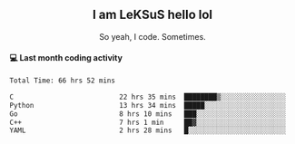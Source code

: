 <h2 align="center">I am LeKSuS hello lol</h2>
<p align="center">So yeah, I code. Sometimes.</p>

#### :computer: Last month coding activity
<!--START_SECTION:waka-->

```txt
Total Time: 66 hrs 52 mins

C                          22 hrs 35 mins  ████████▒░░░░░░░░░░░░░░░░   33.13 %
Python                     13 hrs 34 mins  █████░░░░░░░░░░░░░░░░░░░░   19.91 %
Go                         8 hrs 10 mins   ███░░░░░░░░░░░░░░░░░░░░░░   12.00 %
C++                        7 hrs 1 min     ██▓░░░░░░░░░░░░░░░░░░░░░░   10.30 %
YAML                       2 hrs 28 mins   █░░░░░░░░░░░░░░░░░░░░░░░░   03.62 %
```

<!--END_SECTION:waka-->
